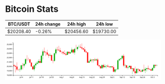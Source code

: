 # Bitcoin Stats

BTC/USDT|24h change|24h high|24h low|
|---|---|---|---|
|$20208.40|-0.26%|$20456.60|$19730.00|

<img src="./chart.svg">
